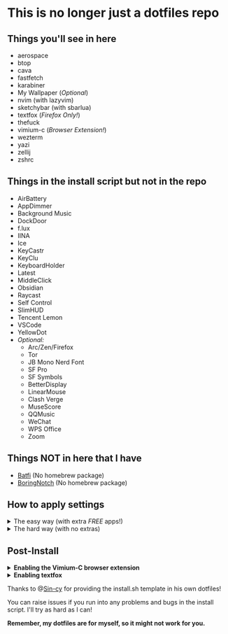 # This is no longer just a dotfiles repo

## Things you'll see in here

- aerospace
- btop
- cava
- fastfetch
- karabiner
- My Wallpaper (_Optional_)
- nvim (with lazyvim)
- sketchybar (with sbarlua)
- textfox (_Firefox Only!_)
- thefuck
- vimium-c (_Browser Extension!_)
- wezterm
- yazi
- zellij
- zshrc

## Things in the install script but not in the repo

- AirBattery
- AppDimmer
- Background Music
- DockDoor
- f.lux
- IINA
- Ice
- KeyCastr
- KeyClu
- KeyboardHolder
- Latest
- MiddleClick
- Obsidian
- Raycast
- Self Control
- SlimHUD
- Tencent Lemon
- VSCode
- YellowDot
- _Optional:_
  - Arc/Zen/Firefox
  - Tor
  - JB Mono Nerd Font
  - SF Pro
  - SF Symbols
  - BetterDisplay
  - LinearMouse
  - Clash Verge
  - MuseScore
  - QQMusic
  - WeChat
  - WPS Office
  - Zoom

## Things NOT in here that I have

- [Batfi](https://github.com/rurza/BatFi) (No homebrew package)
- [BoringNotch](https://github.com/TheBoredTeam/boring.notch) (No homebrew package)

## How to apply settings

<details><summary>The easy way (with extra <i>FREE</i> apps!)</summary>

Run:

```sh
cd
curl -fsSL https://raw.githubusercontent.com/matt-dong-123/dotfiles/refs/heads/main/install.sh
chmod +x ~/install.sh
/bin/bash ~/dotfiles/install.sh
```

</details>

<details><summary>The hard way (with no extras)</summary>

1. Install [brew](https://brew.sh)
2. Install gnu stow (`brew install stow`)
3. Install git (`brew install git`)
4. Clone this repo (`git clone https://github.com/matt-dong-123/dotfiles.git`)
5. Run `stow .` in the dotfiles directory

</details>

## Post-Install

<details><summary><b>Enabling the Vimium-C browser extension</b></summary>

1. Install the vimium-c browser extension
   - For Chromium-based browsers, go [here](https://chromewebstore.google.com/detail/vimium-c-%E5%85%A8%E9%94%AE%E7%9B%98%E6%93%8D%E4%BD%9C%E6%B5%8F%E8%A7%88%E5%99%A8/hfjbmagddngcpeloejdejnfgbamkjaeg)
   - For Firefox-based browsers, go [here](https://addons.mozilla.org/en-US/firefox/addon/vimium-c/)
2. In the preferences for the extension, click "Import Settings"
3. Choose the file "vimium_c.json" you just installed.
4. That's it!

</details>

<details><summary><b>Enabling textfox</b></summary>

> **Important**
> This is only for Firefox users!

1. Go to about:profiles in firefox, and copy the "Root Directory" path of the profile you want to use
2. Run `install.sh` in the ~/dotfiles/firefox_config
3. Paste the path you copied in step 1 into the script
4. You should be good to go!

> **Note**
> Installing the sidebery extension is recommended, but not required.
> There is also a default config that goes along textfox nicely.

</details>

Thanks to @[Sin-cy](https://www.github.com/Sin-cy/) for providing the install.sh template in his own dotfiles!

You can raise issues if you run into any problems and bugs in the install script. I'll try as hard as I can!

**Remember, my dotfiles are for myself, so it might not work for you.**
